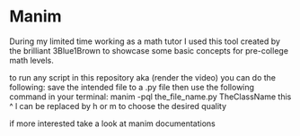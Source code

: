 # Manim
During my limited time working as a math tutor I used this tool created by the brilliant 3Blue1Brown to showcase some basic concepts for pre-college math levels.


to run any script in this repository aka (render the video) you can do the following:
save the intended file to a .py file then use the following command in your terminal:
manim -pql the_file_name.py TheClassName
    this ^ l can be replaced by h or m to choose the desired quality


if more interested take a look at manim documentations
